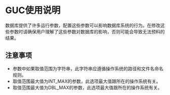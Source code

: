 # GUC使用说明<a name="ZH-CN_TOPIC_0242371482"></a>

数据库提供了许多运行参数，配置这些参数可以影响数据库系统的行为。在修改这些参数时请确保用户理解了这些参数对数据库的影响，否则可能会导致无法预料的结果。

## 注意事项<a name="zh-cn_topic_0237124692_zh-cn_topic_0059779143_s21ff61fb8a134b0b8a75db30979590c6"></a>

-   参数中如果取值范围为字符串，此字符串应遵循操作系统的路径和文件名命名规则。
-   取值范围最大值为INT\_MAX的参数，此选项最大值跟所在的操作系统有关。
-   取值范围最大值为DBL\_MAX的参数，此选项最大值跟所在的操作系统有关。
